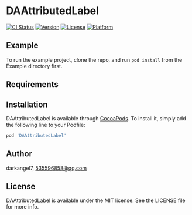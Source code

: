 # DAAttributedLabel

[![CI Status](http://img.shields.io/travis/darkangel7/DAAttributedLabel.svg?style=flat)](https://travis-ci.org/darkangel7/DAAttributedLabel)
[![Version](https://img.shields.io/cocoapods/v/DAAttributedLabel.svg?style=flat)](http://cocoapods.org/pods/DAAttributedLabel)
[![License](https://img.shields.io/cocoapods/l/DAAttributedLabel.svg?style=flat)](http://cocoapods.org/pods/DAAttributedLabel)
[![Platform](https://img.shields.io/cocoapods/p/DAAttributedLabel.svg?style=flat)](http://cocoapods.org/pods/DAAttributedLabel)

## Example

To run the example project, clone the repo, and run `pod install` from the Example directory first.

## Requirements

## Installation

DAAttributedLabel is available through [CocoaPods](http://cocoapods.org). To install
it, simply add the following line to your Podfile:

```ruby
pod 'DAAttributedLabel'
```

## Author

darkangel7, 535596858@qq.com

## License

DAAttributedLabel is available under the MIT license. See the LICENSE file for more info.
